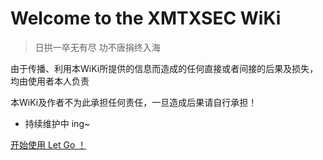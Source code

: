 <!-- _coverpage.md -->

# **Welcome to the XMTXSEC WiKi**

> 日拱一卒无有尽  功不唐捐终入海

由于传播、利用本WiKi所提供的信息而造成的任何直接或者间接的后果及损失，均由使用者本人负责

本WiKi及作者不为此承担任何责任，一旦造成后果请自行承担！

- 持续维护中 ing~



[开始使用 Let Go ！](/README.md)